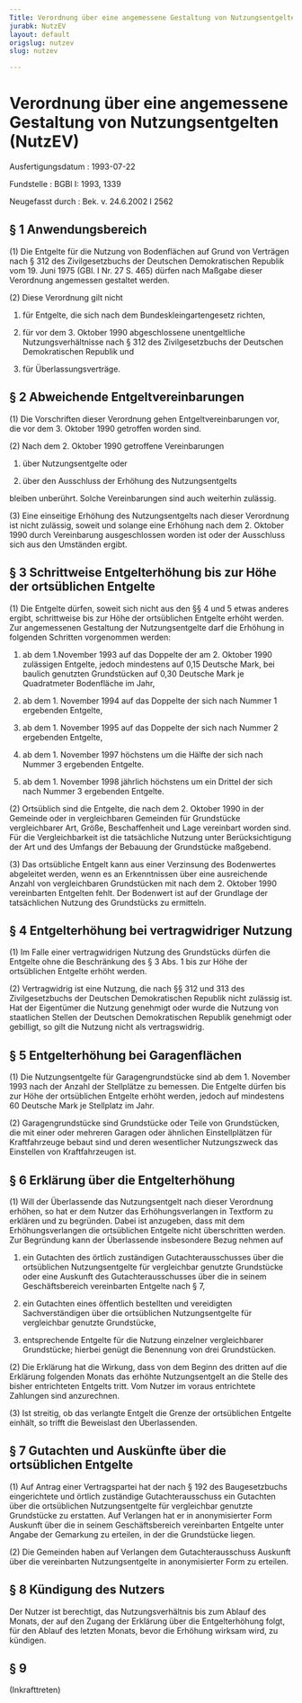 ```yaml
---
Title: Verordnung über eine angemessene Gestaltung von Nutzungsentgelten
jurabk: NutzEV
layout: default
origslug: nutzev
slug: nutzev

---
```


# Verordnung über eine angemessene Gestaltung von Nutzungsentgelten (NutzEV)

Ausfertigungsdatum
:   1993-07-22

Fundstelle
:   BGBl I: 1993, 1339

Neugefasst durch
:   Bek. v. 24.6.2002 I 2562


## § 1 Anwendungsbereich

(1) Die Entgelte für die Nutzung von Bodenflächen auf Grund von Verträgen nach § 312 des Zivilgesetzbuchs der Deutschen Demokratischen Republik vom 19. Juni 1975 (GBl. I Nr. 27 S. 465) dürfen nach Maßgabe dieser Verordnung angemessen gestaltet werden.

(2) Diese Verordnung gilt nicht

1.  für Entgelte, die sich nach dem Bundeskleingartengesetz richten,


2.  für vor dem 3. Oktober 1990 abgeschlossene unentgeltliche Nutzungsverhältnisse nach § 312 des Zivilgesetzbuchs der Deutschen Demokratischen Republik und


3.  für Überlassungsverträge.





## § 2 Abweichende Entgeltvereinbarungen

(1) Die Vorschriften dieser Verordnung gehen Entgeltvereinbarungen vor, die vor dem 3. Oktober 1990 getroffen worden sind.

(2) Nach dem 2. Oktober 1990 getroffene Vereinbarungen

1.  über Nutzungsentgelte oder


2.  über den Ausschluss der Erhöhung des Nutzungsentgelts



bleiben unberührt. Solche Vereinbarungen sind auch weiterhin zulässig.

(3) Eine einseitige Erhöhung des Nutzungsentgelts nach dieser Verordnung ist nicht zulässig, soweit und solange eine Erhöhung nach dem 2. Oktober 1990 durch Vereinbarung ausgeschlossen worden ist oder der Ausschluss sich aus den Umständen ergibt.


## § 3 Schrittweise Entgelterhöhung bis zur Höhe der ortsüblichen Entgelte

(1) Die Entgelte dürfen, soweit sich nicht aus den §§ 4 und 5 etwas anderes ergibt, schrittweise bis zur Höhe der ortsüblichen Entgelte erhöht werden. Zur angemessenen Gestaltung der Nutzungsentgelte darf die Erhöhung in folgenden Schritten vorgenommen werden:

1.  ab dem 1.November 1993 auf das Doppelte der am 2. Oktober 1990 zulässigen Entgelte, jedoch mindestens auf 0,15 Deutsche Mark, bei baulich genutzten Grundstücken auf 0,30 Deutsche Mark je Quadratmeter Bodenfläche im Jahr,


2.  ab dem 1. November 1994 auf das Doppelte der sich nach Nummer 1 ergebenden Entgelte,


3.  ab dem 1. November 1995 auf das Doppelte der sich nach Nummer 2 ergebenden Entgelte,


4.  ab dem 1. November 1997 höchstens um die Hälfte der sich nach Nummer 3 ergebenden Entgelte.


5.  ab dem 1. November 1998 jährlich höchstens um ein Drittel der sich nach Nummer 3 ergebenden Entgelte.




(2) Ortsüblich sind die Entgelte, die nach dem 2. Oktober 1990 in der Gemeinde oder in vergleichbaren Gemeinden für Grundstücke vergleichbarer Art, Größe, Beschaffenheit und Lage vereinbart worden sind. Für die Vergleichbarkeit ist die tatsächliche Nutzung unter Berücksichtigung der Art und des Umfangs der Bebauung der Grundstücke maßgebend.

(3) Das ortsübliche Entgelt kann aus einer Verzinsung des Bodenwertes abgeleitet werden, wenn es an Erkenntnissen über eine ausreichende Anzahl von vergleichbaren Grundstücken mit nach dem 2. Oktober 1990 vereinbarten Entgelten fehlt. Der Bodenwert ist auf der Grundlage der tatsächlichen Nutzung des Grundstücks zu ermitteln.


## § 4 Entgelterhöhung bei vertragwidriger Nutzung

(1) Im Falle einer vertragwidrigen Nutzung des Grundstücks dürfen die Entgelte ohne die Beschränkung des § 3 Abs. 1 bis zur Höhe der ortsüblichen Entgelte erhöht werden.

(2) Vertragwidrig ist eine Nutzung, die nach §§ 312 und 313 des Zivilgesetzbuchs der Deutschen Demokratischen Republik nicht zulässig ist. Hat der Eigentümer die Nutzung genehmigt oder wurde die Nutzung von staatlichen Stellen der Deutschen Demokratischen Republik genehmigt oder gebilligt, so gilt die Nutzung nicht als vertragswidrig.


## § 5 Entgelterhöhung bei Garagenflächen

(1) Die Nutzungsentgelte für Garagengrundstücke sind ab dem 1. November 1993 nach der Anzahl der Stellplätze zu bemessen. Die Entgelte dürfen bis zur Höhe der ortsüblichen Entgelte erhöht werden, jedoch auf mindestens 60 Deutsche Mark je Stellplatz im Jahr.

(2) Garagengrundstücke sind Grundstücke oder Teile von Grundstücken, die mit einer oder mehreren Garagen oder ähnlichen Einstellplätzen für Kraftfahrzeuge bebaut sind und deren wesentlicher Nutzungszweck das Einstellen von Kraftfahrzeugen ist.


## § 6 Erklärung über die Entgelterhöhung

(1) Will der Überlassende das Nutzungsentgelt nach dieser Verordnung erhöhen, so hat er dem Nutzer das Erhöhungsverlangen in Textform zu erklären und zu begründen. Dabei ist anzugeben, dass mit dem Erhöhungsverlangen die ortsüblichen Entgelte nicht überschritten werden. Zur Begründung kann der Überlassende insbesondere Bezug nehmen auf

1.  ein Gutachten des örtlich zuständigen Gutachterausschusses über die ortsüblichen Nutzungsentgelte für vergleichbar genutzte Grundstücke oder eine Auskunft des Gutachterausschusses über die in seinem Geschäftsbereich vereinbarten Entgelte nach § 7,


2.  ein Gutachten eines öffentlich bestellten und vereidigten Sachverständigen über die ortsüblichen Nutzungsentgelte für vergleichbar genutzte Grundstücke,


3.  entsprechende Entgelte für die Nutzung einzelner vergleichbarer Grundstücke; hierbei genügt die Benennung von drei Grundstücken.




(2) Die Erklärung hat die Wirkung, dass von dem Beginn des dritten auf die Erklärung folgenden Monats das erhöhte Nutzungsentgelt an die Stelle des bisher entrichteten Entgelts tritt. Vom Nutzer im voraus entrichtete Zahlungen sind anzurechnen.

(3) Ist streitig, ob das verlangte Entgelt die Grenze der ortsüblichen Entgelte einhält, so trifft die Beweislast den Überlassenden.


## § 7 Gutachten und Auskünfte über die ortsüblichen Entgelte

(1) Auf Antrag einer Vertragspartei hat der nach § 192 des Baugesetzbuchs eingerichtete und örtlich zuständige Gutachterausschuss ein Gutachten über die ortsüblichen Nutzungsentgelte für vergleichbar genutzte Grundstücke zu erstatten. Auf Verlangen hat er in anonymisierter Form Auskunft über die in seinem Geschäftsbereich vereinbarten Entgelte unter Angabe der Gemarkung zu erteilen, in der die Grundstücke liegen.

(2) Die Gemeinden haben auf Verlangen dem Gutachterausschuss Auskunft über die vereinbarten Nutzungsentgelte in anonymisierter Form zu erteilen.


## § 8 Kündigung des Nutzers

Der Nutzer ist berechtigt, das Nutzungsverhältnis bis zum Ablauf des Monats, der auf den Zugang der Erklärung über die Entgelterhöhung folgt, für den Ablauf des letzten Monats, bevor die Erhöhung wirksam wird, zu kündigen.


## § 9

(Inkrafttreten)

